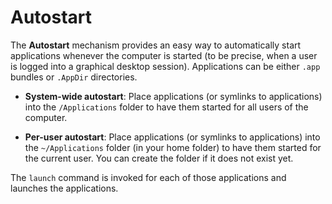 # Autostart

The __Autostart__ mechanism provides an easy way to automatically start applications whenever the computer is started (to be precise, when a user is logged into a graphical desktop session). Applications can be either `.app` bundles or `.AppDir` directories.

* __System-wide autostart__: Place applications (or symlinks to applications) into the `/Applications` folder to have them started for all users of the computer.

* __Per-user autostart__: Place applications (or symlinks to applications) into the `~/Applications` folder (in your home folder) to have them started for the current user. You can create the folder if it does not exist yet.

The `launch` command is invoked for each of those applications and launches the applications.
